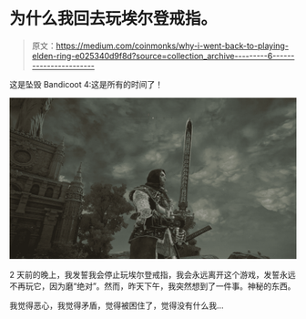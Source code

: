 # 为什么我回去玩埃尔登戒指。

> 原文：<https://medium.com/coinmonks/why-i-went-back-to-playing-elden-ring-e025340d9f8d?source=collection_archive---------6----------------------->

这是坠毁 Bandicoot 4:这是所有的时间了！

![](img/00f280a39a8d9afbfcf9e08e5eff8a08.png)

2 天前的晚上，我发誓我会停止玩埃尔登戒指，我会永远离开这个游戏，发誓永远不再玩它，因为磨“绝对”。然而，昨天下午，我突然想到了一件事。神秘的东西。

我觉得恶心，我觉得矛盾，觉得被困住了，觉得没有什么我…
